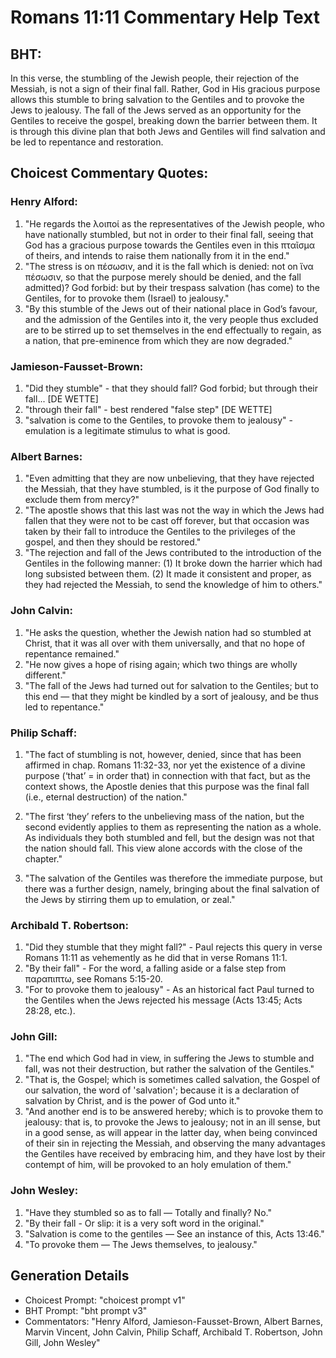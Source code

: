 # Romans 11:11 Commentary Help Text

## BHT:
In this verse, the stumbling of the Jewish people, their rejection of the Messiah, is not a sign of their final fall. Rather, God in His gracious purpose allows this stumble to bring salvation to the Gentiles and to provoke the Jews to jealousy. The fall of the Jews served as an opportunity for the Gentiles to receive the gospel, breaking down the barrier between them. It is through this divine plan that both Jews and Gentiles will find salvation and be led to repentance and restoration.

## Choicest Commentary Quotes:
### Henry Alford:
1. "He regards the λοιποί as the representatives of the Jewish people, who have nationally stumbled, but not in order to their final fall, seeing that God has a gracious purpose towards the Gentiles even in this πταῖσμα of theirs, and intends to raise them nationally from it in the end."
2. "The stress is on πέσωσιν, and it is the fall which is denied: not on ἵνα πέσωσιν, so that the purpose merely should be denied, and the fall admitted)? God forbid: but by their trespass salvation (has come) to the Gentiles, for to provoke them (Israel) to jealousy."
3. "By this stumble of the Jews out of their national place in God’s favour, and the admission of the Gentiles into it, the very people thus excluded are to be stirred up to set themselves in the end effectually to regain, as a nation, that pre-eminence from which they are now degraded."

### Jamieson-Fausset-Brown:
1. "Did they stumble" - that they should fall? God forbid; but through their fall... [DE WETTE]
2. "through their fall" - best rendered "false step" [DE WETTE]
3. "salvation is come to the Gentiles, to provoke them to jealousy" - emulation is a legitimate stimulus to what is good.

### Albert Barnes:
1. "Even admitting that they are now unbelieving, that they have rejected the Messiah, that they have stumbled, is it the purpose of God finally to exclude them from mercy?"
2. "The apostle shows that this last was not the way in which the Jews had fallen that they were not to be cast off forever, but that occasion was taken by their fall to introduce the Gentiles to the privileges of the gospel, and then they should be restored."
3. "The rejection and fall of the Jews contributed to the introduction of the Gentiles in the following manner: (1) It broke down the harrier which had long subsisted between them. (2) It made it consistent and proper, as they had rejected the Messiah, to send the knowledge of him to others."

### John Calvin:
1. "He asks the question, whether the Jewish nation had so stumbled at Christ, that it was all over with them universally, and that no hope of repentance remained."
2. "He now gives a hope of rising again; which two things are wholly different."
3. "The fall of the Jews had turned out for salvation to the Gentiles; but to this end — that they might be kindled by a sort of jealousy, and be thus led to repentance."

### Philip Schaff:
1. "The fact of stumbling is not, however, denied, since that has been affirmed in chap. Romans 11:32-33, nor yet the existence of a divine purpose (‘that’ = in order that) in connection with that fact, but as the context shows, the Apostle denies that this purpose was the final fall (i.e., eternal destruction) of the nation." 

2. "The first ‘they’ refers to the unbelieving mass of the nation, but the second evidently applies to them as representing the nation as a whole. As individuals they both stumbled and fell, but the design was not that the nation should fall. This view alone accords with the close of the chapter."

3. "The salvation of the Gentiles was therefore the immediate purpose, but there was a further design, namely, bringing about the final salvation of the Jews by stirring them up to emulation, or zeal."

### Archibald T. Robertson:
1. "Did they stumble that they might fall?" - Paul rejects this query in verse Romans 11:11 as vehemently as he did that in verse Romans 11:1.
2. "By their fall" - For the word, a falling aside or a false step from παραπιπτω, see Romans 5:15-20.
3. "For to provoke them to jealousy" - As an historical fact Paul turned to the Gentiles when the Jews rejected his message (Acts 13:45; Acts 28:28, etc.).

### John Gill:
1. "The end which God had in view, in suffering the Jews to stumble and fall, was not their destruction, but rather the salvation of the Gentiles."
2. "That is, the Gospel; which is sometimes called salvation, the Gospel of our salvation, the word of 'salvation'; because it is a declaration of salvation by Christ, and is the power of God unto it."
3. "And another end is to be answered hereby; which is to provoke them to jealousy: that is, to provoke the Jews to jealousy; not in an ill sense, but in a good sense, as will appear in the latter day, when being convinced of their sin in rejecting the Messiah, and observing the many advantages the Gentiles have received by embracing him, and they have lost by their contempt of him, will be provoked to an holy emulation of them."

### John Wesley:
1. "Have they stumbled so as to fall — Totally and finally? No." 
2. "By their fall - Or slip: it is a very soft word in the original."
3. "Salvation is come to the gentiles — See an instance of this, Acts 13:46."
4. "To provoke them — The Jews themselves, to jealousy."


## Generation Details
- Choicest Prompt: "choicest prompt v1"
- BHT Prompt: "bht prompt v3"
- Commentators: "Henry Alford, Jamieson-Fausset-Brown, Albert Barnes, Marvin Vincent, John Calvin, Philip Schaff, Archibald T. Robertson, John Gill, John Wesley"
